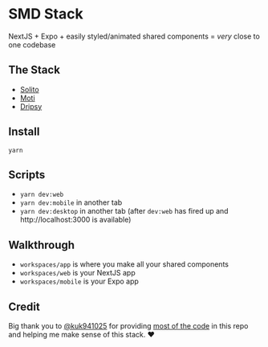 # SMD Stack

NextJS + Expo + easily styled/animated shared components = _very_ close to one codebase

## The Stack

- [Solito](https://solito.vercel.app/)
- [Moti](https://moti.fyi/)
- [Dripsy](https://www.dripsy.xyz/)

## Install

`yarn`

## Scripts

- `yarn dev:web`
- `yarn dev:mobile` in another tab
- `yarn dev:desktop` in another tab (after `dev:web` has fired up and http://localhost:3000 is available)

## Walkthrough

- `workspaces/app` is where you make all your shared components
- `workspaces/web` is your NextJS app
- `workspaces/mobile` is your Expo app

## Credit

Big thank you to [@kuk941025](https://github.com/kuk941025) for providing [most of the code](https://github.com/kuk941025/mono-solito-example) in this repo and helping me make sense of this stack. ❤️
